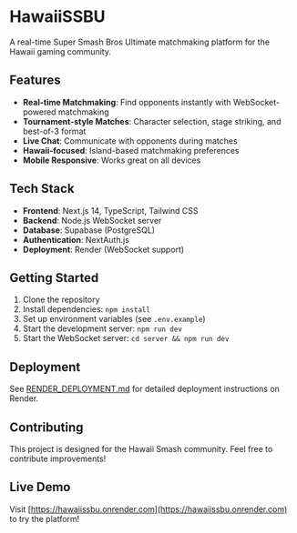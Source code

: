 # HawaiiSSBU

A real-time Super Smash Bros Ultimate matchmaking platform for the Hawaii gaming community.

## Features

- **Real-time Matchmaking**: Find opponents instantly with WebSocket-powered matchmaking
- **Tournament-style Matches**: Character selection, stage striking, and best-of-3 format
- **Live Chat**: Communicate with opponents during matches
- **Hawaii-focused**: Island-based matchmaking preferences
- **Mobile Responsive**: Works great on all devices

## Tech Stack

- **Frontend**: Next.js 14, TypeScript, Tailwind CSS
- **Backend**: Node.js WebSocket server
- **Database**: Supabase (PostgreSQL)
- **Authentication**: NextAuth.js
- **Deployment**: Render (WebSocket support)

## Getting Started

1. Clone the repository
2. Install dependencies: `npm install`
3. Set up environment variables (see `.env.example`)
4. Start the development server: `npm run dev`
5. Start the WebSocket server: `cd server && npm run dev`

## Deployment

See [RENDER_DEPLOYMENT.md](./RENDER_DEPLOYMENT.md) for detailed deployment instructions on Render.

## Contributing

This project is designed for the Hawaii Smash community. Feel free to contribute improvements!

## Live Demo

Visit [https://hawaiissbu.onrender.com](https://hawaiissbu.onrender.com) to try the platform!
